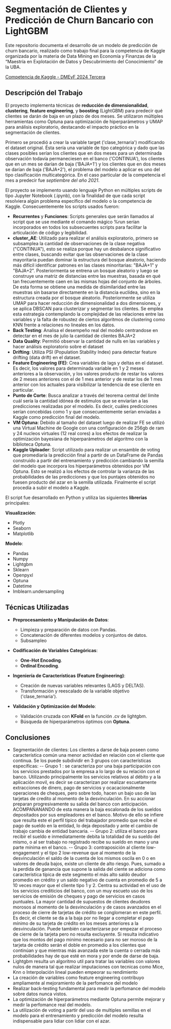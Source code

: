 # Segmentación de Clientes y Predicción de Churn Bancario con LightGBM


Este repositorio documenta el desarrollo de un modelo de predicción de churn bancario, realizado como trabajo final para la competencia de Kaggle organizada por la materia de Data Mining en Economía y Finanzas de la “Maestría en Explotación de Datos y Descubrimiento del Conocimiento” de la UBA.

[Competencia de Kaggle - DMEyF 2024 Tercera](https://www.kaggle.com/competitions/dm-ey-f-2024-tercera/leaderboard)

## Descripción del Trabajo

El proyecto implementa técnicas de **reducción de dimensionalidad**, **clustering**, **feature engineering**, y **boosting** (LightGBM) para predecir qué clientes se darán de baja en un plazo de dos meses. Se utilizaron múltiples herramientas como Optuna para optimización de hiperparámetros y UMAP para análisis exploratorio, destacando el impacto práctico en la segmentación de clientes. 

Primero se procedió a crear la variable target ('clase_ternaria') modificando el dataset original. Ésta sería una variable de tipo categórica y dado que las clases posibles serían los clientes que en dos meses para un determinada observación todavía permaneciesen en el banco ('CONTINUA'), los clientes que en un mes se darían de baja ('BAJA+1') y los clientes que en dos meses se darían de baja ('BAJA+2'), el problema del modelo a aplicar es uno del tipo clasificación multicategórica. En el caso particular de la competencia el mes a predecir fue *septiembre del año 2021*.

El proyecto se implemento usando lenguaje Python en múltiples scripts de tipo Jupyter Notebook (.ipynb), con la finalidad de que cada script resolviera algún problema específico del modelo o la competencia de Kaggle. Consecuentemente los scripts usados fueron:

- **Recurrentes** y **Funciones**: Scripts generales que serán llamados al script que se use mediante el comando mágico %run serían incorporados en todos los subsecuentes scripts para facilitar la articulación de código y legibilidad.
- **cluster_AE**: Utilizado para realizar el análisis exploratorio, primero se subsamplea la cantidad de observaciones de la clase negativa ("CONTINUA"), esto se realiza porque hay un desbalance significativo entre clases, buscando evitar que las observaciones de la clase mayoritaria puedan dominar la estructura del bosque aleatorio, haciendo más difícil identificar patrones en las clases minoritarias: "BAJA+1" y "BAJA+2". Posteriormenta se entrena un bosque aleatorio y luego se construye una matriz de distancias entre las muestras, basada en qué tan frecuentemente caen en las mismas hojas del conjunto de árboles. De esta forma se obtiene una medida de disimilaridad entre las muestras sin basarse directamente en la distancia euclídea, sino en la estructura creada por el bosque aleatorio. Posteriormente se utiliza UMAP para hacer reducción de dimensionalidad a dos dimensiones, y se aplica DBSCAN para clusterizar y segmentar los clientes. Se emplea esta estrategia contemplando la complejidad de las relaciones entre las variables y la falta de robustez de ciertos algoritmos de clustering como KNN frente a relaciones no lineales en los datos.
- **Back Testing**: Analisa el desempeño real del modelo centrandose en detectar en el mes de julio la cantidad de clientes BAJA+2
- **Data Quality**: Permitió observar la cantidad de nulls en las variables y hacer análisis exploratorio sobre el dataset
- **Drifting**: Utiliza PSI (Population Stability Index) para detectar feature drifting (data drift) en el dataset.
- **Feature Engineering (FE)**: Crea variables de lags y deltas en el dataset. Es decir, los valores para determinada variable en 1 y 2 meses anteriores a la observación, y los valores producto de restar los valores de 2 meses anteriores con el de 1 mes anterior y de restar los de 1 mes anterior con los actuales para visibilizar la tendencia de ese cliente en particular.
- **Punto de Corte**: Busca analizar a través del teorema central del límite cuál sería la cantidad idónea de estimulos que se enviarían a las predicciones realizadas por el modelo. Es decir, cuáles predicciones serían concebidas como 1 y que consecuentemente serían enviadas a Kaggle como predicción final del modelo.
- **VM Optuna**: Debido al tamaño del dataset luego de realizar FE se utilizó una Virtual Machine de Google con una configuración de 256gb de ram y 24 nucleos virtuales (12 real cores) a los efectos de realizar la optimización bayesiana de hiperparámetros del algoritmo con la biblioteca Optuna.
- **Kaggle Uploader**: Script utilizado para realizar un ensamble de voting que promediaría la predicción final a partir de un DataFrame de Pandas construido a partir del entrenamiento y predicción cambiando la semilla del modelo que incorpora los hiperparámetros obtenidos por VM Optuna. Esto se realizó a los efectos de controlar la varianza de las probabilidades de las predicciones y que los puntajes obtenidos no fuesen producto del azar en la semilla utilizada. Finalmente el script procedía a subir el modelo a Kaggle.

El script fue desarrollado en Python y utiliza las siguientes **librerías** principales:

**Visualización**:
  - Plotly
  - Seaborn
  - Matplotlib

 **Modelo**:
  - Pandas
  - Numpy
  - Lightgbm
  - Sklearn
  - Openpyxl
  - Optuna
  - Datetime
  - Imblearn.undersampling


## Técnicas Utilizadas

- **Preprocesamiento y Manipulación de Datos**:
  - Limpieza y preparación de datos con Pandas.
  - Concatenación de diferentes modelos y conjuntos de datos.
  - Subsampleo

- **Codificación de Variables Categóricas**:
  - **One-Hot Encoding**.
  - **Ordinal Encoding**.

- **Ingeniería de Características (Feature Engineering)**:
  - Creación de nuevas variables relevantes (LAGS y DELTAS).
  - Transformación y reescalado de la variable objetivo ('clase_ternaria').

- **Validación y Optimización del Modelo**:
  - Validación cruzada con **KFold** en la función .cv de lightgbm.
  - Búsqueda de hiperparámetros óptimos con **Optuna**.



## Conclusiones


- Segmentación de clientes: Los clientes a darse de baja poseen como característica común una menor actividad en relación con el cliente que continua. Se los puede subdividir en 3 grupos con características específicas:
    -- Grupo 1 : se caracteriza por una baja participación con los servicios prestados por la empresa a lo largo de su relación con el banco. Utilizando principalmente los servicios relativos al débito y a la aplicación movil, es decir se caracterizan por realizar escuetamente extracciones de dinero, pago de servicios y ocacacionalmente operaciones de cheques, pero sobre todo, hacen un bajo uso de las tarjetas de credito al momento de la desvinculación.
      En su accionar preparan progresivamente su salida del banco con anticipación. ACOMPAÑANANDO de esta manera la baja escalonada de los sueldos depositados por sus empleadores en el banco. Motivo de ello se infiere que resulta este el       perfil tipico del trabajador promedio que recibe el pago de sueldo en la entidad, lo deja depositado y ante el cambio de trabajo cambia de entidad bancaria.
    -- Grupo 2: utiliza el banco para recibir el sueldo e inmediatamente debita la totalidad de su sueldo del mismo, o al ser trabajo no registrado recibe su sueldo en mano y una parte mínima en el banco.
    -- Grupo 3: contraposición al cliente low-engagement y el tipo 2 low-revenue que al momento de la desvinculación el saldo de la cuenta de los mismos oscila en 0 o en valores de deuda bajos, existe un cliente de alto riesgo. Pues, sumado a la perdida de ganancia que supone la salida del ciente se adiciona como característica típica de este segmento el más alto saldo deudor promedio en crédito y un saldo negativo de cuenta en promedio de 5 a 10 veces mayor que el cliente tipo 1 y 2. Centra su actividad en el uso de los servicios crediticios del banco, con un muy escueto uso de los servicios de emisión de cheques y pago de servicios en casos puntuales. La mayor cantidad de supuestos de clientes deudores morosos al momento de la desvinculación y de casos avanzados en el proceso de cierre de tarjetas de crédito se conglomeran en este perfil. Es decir, el cliente se da a la baja por no llegar a completar el pago mínimo de su tarjeta de crédito en los meses anteriores a la desvinculación. Puede también caracterizarse por empezar el proceso de cierre de la tarjeta pero no resulta excluyente. Si resulta indicativo que los montos del pago minimo necesario para no ser moroso de la tarjeta de crédito serán el doble en promedio a los clientes que continúan y que mientras más avanzada este la cuenta o cerrada más probabilidades hay de que esté en mora y por ende de darse de baja.
- Lightgbm resulta un algoritmo util para tratar las variables con valores nulos de manera tal que realizar imputaciones con tecnicas como Mice, Knn o Interpolación lineal pueden empeorar su rendimiento
- La creación de variables como feature engineering contribuyo ampliamente al mejoramiento de la perfomance del modelo
- Realizar back-testing fundamental para medir la perfomance del modelo sobre datos nunca vistos.
- La optimización de hiperparámetros mediante Optuna permite mejorar y medir la perfomance real del modelo.
- La utilización de voting a partir del uso de multiples semillas en el modelo para el entrenamiento y predicción del modelo resulta indispensable para lidiar con lidiar con el azar.

